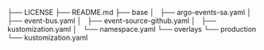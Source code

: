 ├── LICENSE
├── README.md
├── base
│   ├── argo-events-sa.yaml
│   ├── event-bus.yaml
│   ├── event-source-github.yaml
│   ├── kustomization.yaml
│   └── namespace.yaml
└── overlays
    └── production
        └── kustomization.yaml